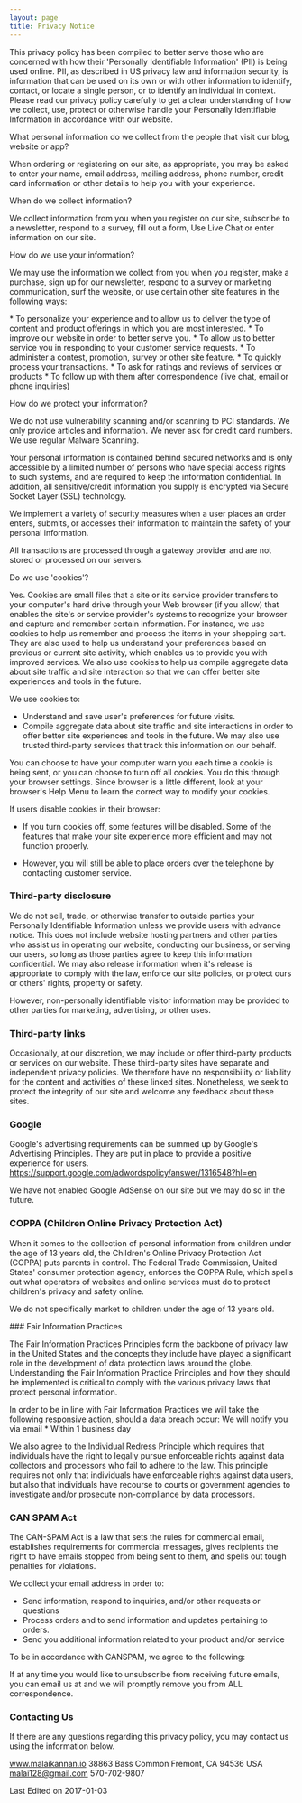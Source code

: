 ```yaml
---
layout: page
title: Privacy Notice
---
```


<p class="message">
This privacy policy has been compiled to better serve those who are concerned with how their 'Personally Identifiable Information' (PII) is being used online. PII, as described in US privacy law and information security, is information that can be used on its own or with other information to identify, contact, or locate a single person, or to identify an individual in context. Please read our privacy policy carefully to get a clear understanding of how we collect, use, protect or otherwise handle your Personally Identifiable Information in accordance with our website.
</p>

<p class ="message">
What personal information do we collect from the people that visit our blog, website or app?
</p>
<p class ="message">
When ordering or registering on our site, as appropriate, you may be asked to enter your name, email address, mailing address, phone number, credit card information or other details to help you with your experience.
</p>
<p class ="message">
When do we collect information?
</p>
<p class ="message">
We collect information from you when you register on our site, subscribe to a newsletter, respond to a survey, fill out a form, Use Live Chat or enter information on our site.
</p>
<p class ="message">
How do we use your information?
</p>
<p class ="message">
We may use the information we collect from you when you register, make a purchase, sign up for our newsletter, respond to a survey or marketing communication, surf the website, or use certain other site features in the following ways:
</p>
* To personalize your experience and to allow us to deliver the type of content and product offerings in which you are most interested.
* To improve our website in order to better serve you.
* To allow us to better service you in responding to your customer service requests.
* To administer a contest, promotion, survey or other site feature.
* To quickly process your transactions.
* To ask for ratings and reviews of services or products
* To follow up with them after correspondence (live chat, email or phone inquiries)

<p class ="message">
How do we protect your information?
</p>
<p class ="message">
We do not use vulnerability scanning and/or scanning to PCI standards.
We only provide articles and information. We never ask for credit card numbers.
We use regular Malware Scanning.
</p>
<p class ="message">
Your personal information is contained behind secured networks and is only accessible by a limited number of persons who have special access rights to such systems, and are required to keep the information confidential. In addition, all sensitive/credit information you supply is encrypted via Secure Socket Layer (SSL) technology.
</p>
<p class ="message">
We implement a variety of security measures when a user places an order enters, submits, or accesses their information to maintain the safety of your personal information.
</p>
<p class ="message">
All transactions are processed through a gateway provider and are not stored or processed on our servers.
</p>
<p class ="message">
Do we use 'cookies'?
</p>
<p class ="message">
Yes. Cookies are small files that a site or its service provider transfers to your computer's hard drive through your Web browser (if you allow) that enables the site's or service provider's systems to recognize your browser and capture and remember certain information. For instance, we use cookies to help us remember and process the items in your shopping cart. They are also used to help us understand your preferences based on previous or current site activity, which enables us to provide you with improved services. We also use cookies to help us compile aggregate data about site traffic and site interaction so that we can offer better
site experiences and tools in the future.
</p>
<p class ="message">

We use cookies to:
* Understand and save user's preferences for future visits.
* Compile aggregate data about site traffic and site interactions in order to offer better site experiences and tools in the future. We may also use trusted third-party services that track this information on our behalf.
</p>
<p class ="message">
You can choose to have your computer warn you each time a cookie is being sent, or you can choose to turn off all cookies. You do this through your browser settings. Since browser is a little different, look at your browser's Help Menu to learn the correct way to modify your cookies.
</p>
<p class ="message">
If users disable cookies in their browser:

* If you turn cookies off, some features will be disabled. Some of the features that make your site experience more efficient and may not function properly.

* However, you will still be able to place orders over the telephone by contacting customer service.

</p>
<p class ="message">

### Third-party disclosure

We do not sell, trade, or otherwise transfer to outside parties your Personally Identifiable Information unless we provide users with advance notice. This does not include website hosting partners and other parties who assist us in operating our website, conducting our business, or serving our users, so long as those parties agree to keep this information confidential. We may also release information when it's release is appropriate to comply with the law, enforce our site policies, or protect ours or others' rights, property or safety.

However, non-personally identifiable visitor information may be provided to other parties for marketing, advertising, or other uses.
</p>
<p class ="message">

### Third-party links

Occasionally, at our discretion, we may include or offer third-party products or services on our website. These third-party sites have separate and independent privacy policies. We therefore have no responsibility or liability for the content and activities of these linked sites. Nonetheless, we seek to protect the integrity of our site and welcome any feedback about these sites.

</p>
<p class ="message">

### Google

Google's advertising requirements can be summed up by Google's Advertising Principles. They are put in place to provide a positive experience for users. https://support.google.com/adwordspolicy/answer/1316548?hl=en

We have not enabled Google AdSense on our site but we may do so in the future.
</p>
<p class ="message">

### COPPA (Children Online Privacy Protection Act)

When it comes to the collection of personal information from children under the age of 13 years old, the Children's Online Privacy Protection Act (COPPA) puts parents in control. The Federal Trade Commission, United States' consumer protection agency, enforces the COPPA Rule, which spells out what operators of websites and online services must do to protect children's privacy and safety online.

We do not specifically market to children under the age of 13 years old.
</p>
<p class ="message">
### Fair Information Practices

The Fair Information Practices Principles form the backbone of privacy law in the United States and the concepts they include have played a significant role in the development of data protection laws around the globe. Understanding the Fair Information Practice Principles and how they should be implemented is critical to comply with the various privacy laws that protect personal information.

</p>
<p class ="message">
In order to be in line with Fair Information Practices we will take the following responsive action, should a data breach occur:
We will notify you via email
* Within 1 business day

We also agree to the Individual Redress Principle which requires that individuals have the right to legally pursue enforceable rights against data collectors and processors who fail to adhere to the law. This principle requires not only that individuals have enforceable rights against data users, but also that individuals have recourse to courts or government agencies to investigate and/or prosecute non-compliance by data processors.
</p>
<p class ="message">

### CAN SPAM Act

The CAN-SPAM Act is a law that sets the rules for commercial email, establishes requirements for commercial messages, gives recipients the right to have emails stopped from being sent to them, and spells out tough penalties for violations.

We collect your email address in order to:
* Send information, respond to inquiries, and/or other requests or questions
* Process orders and to send information and updates pertaining to orders.
* Send you additional information related to your product and/or service

To be in accordance with CANSPAM, we agree to the following:

If at any time you would like to unsubscribe from receiving future emails, you can email us at
and we will promptly remove you from ALL correspondence.

</p>


### Contacting Us
<p class ="message">
If there are any questions regarding this privacy policy, you may contact us using the information below.

www.malaikannan.io
38863 Bass Common
Fremont, CA 94536
USA
malai128@gmail.com
570-702-9807

Last Edited on 2017-01-03
<p>
